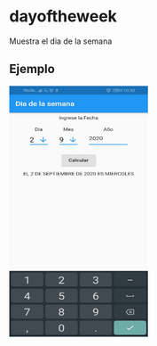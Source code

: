 # dayoftheweek

Muestra el dia de la semana

## Ejemplo

<img src="images/ejemplo.jfif" width = "250" height = "450">
